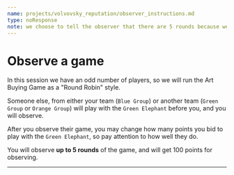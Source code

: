 ```yaml
---
name: projects/volvovsky_reputation/observer_instructions.md
type: noResponse
note: we choose to tell the observer that there are 5 rounds because we don't believe they will think about end-game effects with a known number of rounds. Its too game theoretic to think about as an observer. (they might think about it if they were actually playing, but this is simpler.)
---
```


# Observe a game

In this session we have an odd number of players, so we will run the Art Buying Game as a "Round Robin" style.

Someone else, from either your team (`Blue Group`) or another team (`Green Group` or `Orange Group`) will play with the `Green Elephant` before you, and you will observe.

After you observe their game, you may change how many points you bid to play with the `Green Elephant`, so pay attention to how well they do.

You will observe **up to 5 rounds** of the game, and will get 100 points for observing.

---

